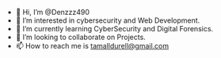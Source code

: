 - 👋 Hi, I’m @Denzzz490
- 👀 I’m interested in cybersecurity and Web Development.
- 🌱 I’m currently learning CyberSecurity and Digital Forensics.
- 💞️ I’m looking to collaborate on Projects.
- 📫 How to reach me is tamalldurell@gmail.com

<!---
Denzzz490/Denzzz490 is a ✨ special ✨ repository because its `README.md` (this file) appears on your GitHub profile.
You can click the Preview link to take a look at your changes.
--->
